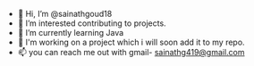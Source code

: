 - 👋 Hi, I’m @sainathgoud18
- 👀 I’m interested contributing to projects.
- 🌱 I’m currently learning Java 
- 💞️ I'm working on a project which i will soon add it to my repo.
- 📫 you can reach me out with gmail- sainathg419@gmail.com

<!---
sainathgoud18/sainathgoud18 is a ✨ special ✨ repository because its `README.md` (this file) appears on your GitHub profile.
You can click the Preview link to take a look at your changes.
--->
